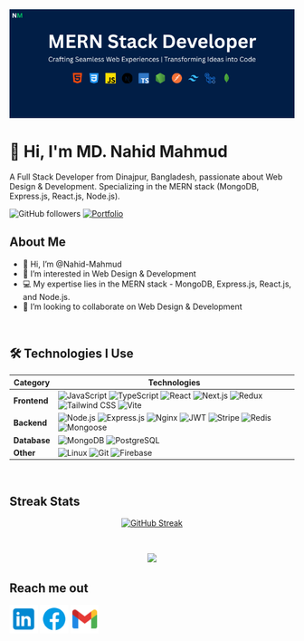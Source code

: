 <a href="https://www.facebook.com/mdnahidmahmud2/">
<img src="https://raw.githubusercontent.com/Nahid-Mahmud/Nahid-Mahmud/main/assets/photos/cover.png" />
</a>

<br />

# 👋 Hi, I'm MD. Nahid Mahmud

A Full Stack Developer from Dinajpur, Bangladesh, passionate about Web Design & Development. Specializing in the MERN stack (MongoDB, Express.js, React.js, Node.js).

![GitHub followers](https://img.shields.io/github/followers/Nahid-Mahmud?style=social)
[![Portfolio](https://img.shields.io/badge/Portfolio-000?style=flat-square&logo=about.me&logoColor=white)](https://nahid-mahmud.xyz/)

## About Me

- 👋 Hi, I’m @Nahid-Mahmud
- 👀 I’m interested in Web Design & Development
- 💻 My expertise lies in the MERN stack - MongoDB, Express.js, React.js, and Node.js.
- 💞️ I’m looking to collaborate on Web Design & Development

<br>

## 🛠️ Technologies I Use

| Category     | Technologies                                                                                                                                                                                                                                                                                                                                                                                                                                                                                                                                                                                                                                                                                                                                                                |
| ------------ | --------------------------------------------------------------------------------------------------------------------------------------------------------------------------------------------------------------------------------------------------------------------------------------------------------------------------------------------------------------------------------------------------------------------------------------------------------------------------------------------------------------------------------------------------------------------------------------------------------------------------------------------------------------------------------------------------------------------------------------------------------------------------- |
| **Frontend** | ![JavaScript](https://img.shields.io/badge/JavaScript-F7DF1E?style=for-the-badge&logo=javascript&logoColor=black) ![TypeScript](https://img.shields.io/badge/TypeScript-007ACC?style=for-the-badge&logo=typescript&logoColor=white) ![React](https://img.shields.io/badge/React-20232A?style=for-the-badge&logo=react&logoColor=61DAFB) ![Next.js](https://img.shields.io/badge/Next.js-000000?style=for-the-badge&logo=next.js&logoColor=white) ![Redux](https://img.shields.io/badge/Redux-593D88?style=for-the-badge&logo=redux&logoColor=white) ![Tailwind CSS](https://img.shields.io/badge/Tailwind_CSS-38B2AC?style=for-the-badge&logo=tailwind-css&logoColor=white) ![Vite](https://img.shields.io/badge/Vite-646CFF?style=for-the-badge&logo=vite&logoColor=white) |
| **Backend**  | ![Node.js](https://img.shields.io/badge/Node.js-339933?style=for-the-badge&logo=node.js&logoColor=white) ![Express.js](https://img.shields.io/badge/Express.js-000000?style=for-the-badge&logo=express&logoColor=white) ![Nginx](https://img.shields.io/badge/Nginx-009639?style=for-the-badge&logo=nginx&logoColor=white) ![JWT](https://img.shields.io/badge/JWT-000000?style=for-the-badge&logo=JSON%20web%20tokens&logoColor=white) ![Stripe](https://img.shields.io/badge/Stripe-635BFF?style=for-the-badge&logo=stripe&logoColor=white) ![Redis](https://img.shields.io/badge/Redis-DC382D?style=for-the-badge&logo=redis&logoColor=white) ![Mongoose](https://img.shields.io/badge/Mongoose-880000?style=for-the-badge&logo=mongoose&logoColor=white)                |
| **Database** | ![MongoDB](https://img.shields.io/badge/MongoDB-4EA94B?style=for-the-badge&logo=mongodb&logoColor=white) ![PostgreSQL](https://img.shields.io/badge/PostgreSQL-4169E1?style=for-the-badge&logo=postgresql&logoColor=white)                                                                                                                                                                                                                                                                                                                                                                                                                                                                                                                                                  |
| **Other**    | ![Linux](https://img.shields.io/badge/Linux-FCC624?style=for-the-badge&logo=linux&logoColor=black) ![Git](https://img.shields.io/badge/Git-F05032?style=for-the-badge&logo=git&logoColor=white) ![Firebase](https://img.shields.io/badge/Firebase-FFCA28?style=for-the-badge&logo=firebase&logoColor=black)                                                                                                                                                                                                                                                                                                                                                                                                                                                                 |

<br />

## Streak Stats

<div align="center">
  
[![GitHub Streak](https://streak-stats.demolab.com?user=Nahid-Mahmud&theme=transparent)](https://git.io/streak-stats)

</div>

<br />

<p>

<p align="center">
  <img alig src="https://github-profile-trophy.vercel.app/?username=Nahid-Mahmud&theme=onedark&column=-1" />
</p>

</p>

## Reach me out

<p align="center">

<a href="https://www.linkedin.com/in/md-nahid-mahmud/" target="blank"><img align="center" src="https://raw.githubusercontent.com/Nahid-Mahmud/Nahid-Mahmud/main/assets/icons/Linkedin.png"  width="50px" /></a>
<a href="https://www.facebook.com/mdnahidmahmud2/" target="_blank"><img align="center" src="https://raw.githubusercontent.com/Nahid-Mahmud/Nahid-Mahmud/main/assets/icons/Facebook.png"  width="50px" /></a>
<a href="mailto:nahidmahmudn@gmail.com" target="blank"><img align="center" src="https://raw.githubusercontent.com/Nahid-Mahmud/Nahid-Mahmud/main/assets/icons/gmail%202%20.png"  width="50px" /></a>

</p>

<br />

<!---
Nahid-Mahmud/Nahid-Mahmud is a ✨ special ✨ repository because its `README.md` (this file) appears on your GitHub profile.
You can click the Preview link to take a look at your changes.
--->
